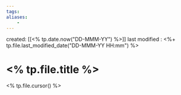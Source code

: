 ```yaml
---
tags:
aliases:
    -
---
```

created: [[<% tp.date.now("DD-MMM-YY") %>]]
last modified : <%+ tp.file.last_modified_date("DD-MMM-YY HH:mm") %>

# <% tp.file.title %>

<% tp.file.cursor() %>
